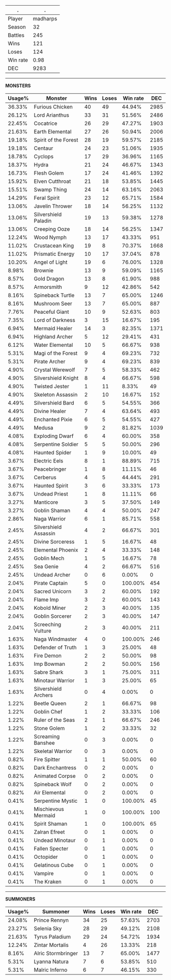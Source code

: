 .|.
|-|-
Player|madharps
Season|32
Battles|245
Wins|121
Loses|124
Win rate|0.98
DEC|9283

---
**MONSTERS**

Usage%|Monster|Wins|Loses|Win rate|DEC|
-|-|-|-|-|-|
36.33%|Furious Chicken|40|49|44.94%|2985|
26.12%|Lord Arianthus|33|31|51.56%|2486|
22.45%|Cocatrice|26|29|47.27%|1903|
21.63%|Earth Elemental|27|26|50.94%|2006|
19.18%|Spirit of the Forest|28|19|59.57%|2185|
19.18%|Centaur|24|23|51.06%|1935|
18.78%|Cyclops|17|29|36.96%|1165|
18.37%|Hydra|21|24|46.67%|1343|
16.73%|Flesh Golem|17|24|41.46%|1392|
15.92%|Elven Cutthroat|21|18|53.85%|1445|
15.51%|Swamp Thing|24|14|63.16%|2063|
14.29%|Feral Spirit|23|12|65.71%|1584|
13.06%|Javelin Thrower|18|14|56.25%|1132|
13.06%|Silvershield Paladin|19|13|59.38%|1278|
13.06%|Creeping Ooze|18|14|56.25%|1347|
12.24%|Wood Nymph|13|17|43.33%|951|
11.02%|Crustacean King|19|8|70.37%|1668|
11.02%|Prismatic Energy|10|17|37.04%|878|
10.20%|Angel of Light|19|6|76.00%|1328|
8.98%|Brownie|13|9|59.09%|1165|
8.57%|Gold Dragon|13|8|61.90%|988|
8.57%|Armorsmith|9|12|42.86%|542|
8.16%|Spineback Turtle|13|7|65.00%|1246|
8.16%|Mushroom Seer|13|7|65.00%|887|
7.76%|Peaceful Giant|10|9|52.63%|803|
7.35%|Lord of Darkness|3|15|16.67%|195|
6.94%|Mermaid Healer|14|3|82.35%|1371|
6.94%|Highland Archer|5|12|29.41%|431|
6.12%|Water Elemental|10|5|66.67%|938|
5.31%|Magi of the Forest|9|4|69.23%|732|
5.31%|Pirate Archer|9|4|69.23%|839|
4.90%|Crystal Werewolf|7|5|58.33%|462|
4.90%|Silvershield Knight|8|4|66.67%|598|
4.90%|Twisted Jester|1|11|8.33%|49|
4.90%|Skeleton Assassin|2|10|16.67%|152|
4.49%|Silvershield Bard|6|5|54.55%|366|
4.49%|Divine Healer|7|4|63.64%|493|
4.49%|Enchanted Pixie|6|5|54.55%|427|
4.49%|Medusa|9|2|81.82%|1039|
4.08%|Exploding Dwarf|6|4|60.00%|358|
4.08%|Serpentine Soldier|5|5|50.00%|296|
4.08%|Haunted Spider|1|9|10.00%|49|
3.67%|Electric Eels|8|1|88.89%|715|
3.67%|Peacebringer|1|8|11.11%|46|
3.67%|Cerberus|4|5|44.44%|291|
3.67%|Haunted Spirit|3|6|33.33%|173|
3.67%|Undead Priest|1|8|11.11%|66|
3.27%|Manticore|3|5|37.50%|149|
3.27%|Goblin Shaman|4|4|50.00%|247|
2.86%|Naga Warrior|6|1|85.71%|558|
2.45%|Silvershield Assassin|4|2|66.67%|301|
2.45%|Divine Sorceress|1|5|16.67%|48|
2.45%|Elemental Phoenix|2|4|33.33%|148|
2.45%|Goblin Mech|1|5|16.67%|78|
2.45%|Sea Genie|4|2|66.67%|516|
2.45%|Undead Archer|0|6|0.00%|0|
2.04%|Pirate Captain|5|0|100.00%|454|
2.04%|Sacred Unicorn|3|2|60.00%|192|
2.04%|Flame Imp|3|2|60.00%|143|
2.04%|Kobold Miner|2|3|40.00%|135|
2.04%|Goblin Sorcerer|2|3|40.00%|147|
2.04%|Screeching Vulture|2|3|40.00%|211|
1.63%|Naga Windmaster|4|0|100.00%|246|
1.63%|Defender of Truth|1|3|25.00%|48|
1.63%|Fire Demon|2|2|50.00%|98|
1.63%|Imp Bowman|2|2|50.00%|156|
1.63%|Sabre Shark|3|1|75.00%|311|
1.63%|Minotaur Warrior|1|3|25.00%|65|
1.63%|Silvershield Archers|0|4|0.00%|0|
1.22%|Beetle Queen|2|1|66.67%|98|
1.22%|Goblin Chef|1|2|33.33%|106|
1.22%|Ruler of the Seas|2|1|66.67%|246|
1.22%|Stone Golem|1|2|33.33%|32|
1.22%|Screaming Banshee|0|3|0.00%|0|
1.22%|Skeletal Warrior|0|3|0.00%|0|
0.82%|Fire Spitter|1|1|50.00%|60|
0.82%|Dark Enchantress|0|2|0.00%|0|
0.82%|Animated Corpse|0|2|0.00%|0|
0.82%|Spineback Wolf|0|2|0.00%|0|
0.82%|Air Elemental|0|2|0.00%|0|
0.41%|Serpentine Mystic|1|0|100.00%|45|
0.41%|Mischievous Mermaid|1|0|100.00%|100|
0.41%|Spirit Shaman|1|0|100.00%|65|
0.41%|Zalran Efreet|0|1|0.00%|0|
0.41%|Undead Minotaur|0|1|0.00%|0|
0.41%|Fallen Specter|0|1|0.00%|0|
0.41%|Octopider|0|1|0.00%|0|
0.41%|Gelatinous Cube|0|1|0.00%|0|
0.41%|Vampire|0|1|0.00%|0|
0.41%|The Kraken|0|1|0.00%|0|

---
**SUMMONERS**

Usage%|Summoner|Wins|Loses|Win rate|DEC|
-|-|-|-|-|-|
24.08%|Prince Rennyn|34|25|57.63%|2703|
23.27%|Selenia Sky|28|29|49.12%|2108|
21.63%|Tyrus Paladium|29|24|54.72%|1934|
12.24%|Zintar Mortalis|4|26|13.33%|218|
8.16%|Alric Stormbringer|13|7|65.00%|1477|
5.31%|Lyanna Natura|7|6|53.85%|510|
5.31%|Malric Inferno|6|7|46.15%|330|
